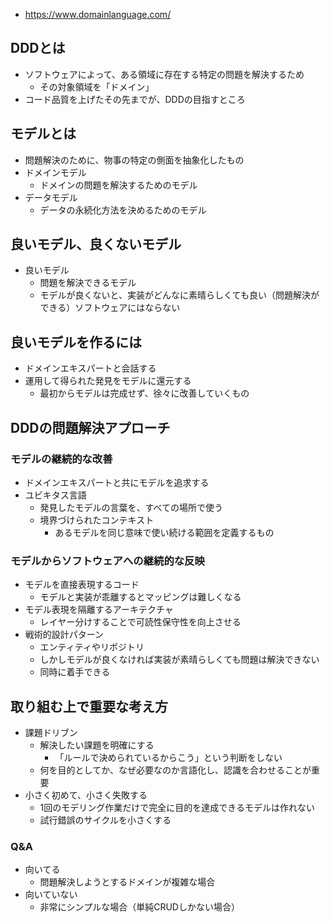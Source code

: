 - https://www.domainlanguage.com/

## DDDとは

- ソフトウェアによって、ある領域に存在する特定の問題を解決するため
	- その対象領域を「ドメイン」
- コード品質を上げたその先までが、DDDの目指すところ

## モデルとは

- 問題解決のために、物事の特定の側面を抽象化したもの 
- ドメインモデル
	- ドメインの問題を解決するためのモデル
- データモデル
	- データの永続化方法を決めるためのモデル

## 良いモデル、良くないモデル

- 良いモデル
	- 問題を解決できるモデル
	- モデルが良くないと、実装がどんなに素晴らしくても良い（問題解決ができる）ソフトウェアにはならない

## 良いモデルを作るには

- ドメインエキスパートと会話する
- 運用して得られた発見をモデルに還元する
	- 最初からモデルは完成せず、徐々に改善していくもの

## DDDの問題解決アプローチ

### モデルの継続的な改善

- ドメインエキスパートと共にモデルを追求する
- ユビキタス言語
	- 発見したモデルの言葉を、すべての場所で使う
	- 境界づけられたコンテキスト
		- あるモデルを同じ意味で使い続ける範囲を定義するもの


### モデルからソフトウェアへの継続的な反映

- モデルを直接表現するコード
	- モデルと実装が乖離するとマッピングは難しくなる
- モデル表現を隔離するアーキテクチャ
	- レイヤー分けすることで可読性保守性を向上させる
- 戦術的設計パターン
	- エンティティやリポジトリ
	- しかしモデルが良くなければ実装が素晴らしくても問題は解決できない
	- 同時に着手できる

## 取り組む上で重要な考え方

- 課題ドリブン
	- 解決したい課題を明確にする
		- 「ルールで決められているからこう」という判断をしない
	- 何を目的としてか、なぜ必要なのか言語化し、認識を合わせることが重要
- 小さく初めて、小さく失敗する
	- 1回のモデリング作業だけで完全に目的を達成できるモデルは作れない
	- 試行錯誤のサイクルを小さくする

### Q&A

- 向いてる
	- 問題解決しようとするドメインが複雑な場合
- 向いていない
	- 非常にシンプルな場合（単純CRUDしかない場合）